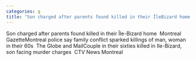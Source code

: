 ```yaml
---
categories: g
title: "Son charged after parents found killed in their ÎleBizard home  Montreal Gazette"
---
```

Son charged after parents found killed in their Île-Bizard home&nbsp;&nbsp;Montreal GazetteMontreal police say family conflict sparked killings of man, woman in their 60s&nbsp;&nbsp;The Globe and MailCouple in their sixties killed in Ile-Bizard, son facing murder charges&nbsp;&nbsp;CTV News Montreal